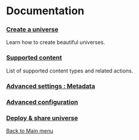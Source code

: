# Documentation

### [Create a universe](create_universe.md)
Learn how to create beautiful universes.

### [Supported content](supported_content/index.md)
List of supported content types and related actions.

### [Advanced settings : Metadata](advanced_setting.md)

### [Advanced configuration](advanced_configuration)

### [Deploy & share universe](deploy_share_universe.md)


[Back to Main menu](../index.md)
